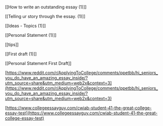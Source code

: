 [[How to write an outstanding essay (1)]]

[[Telling ur story through the essay. (1)]]

[[Ideas - Topics (1)]]

[[Personal Statement (1)]]

[[tips]]

[[First draft (1)]]

[[Personal Statement First Draft]]

[https://www.reddit.com/r/ApplyingToCollege/comments/ppetbb/hi_seniors_you_do_have_an_amazing_essay_inside/?utm_source=share&utm_medium=web2x&context=3](https://www.reddit.com/r/ApplyingToCollege/comments/ppetbb/hi_seniors_you_do_have_an_amazing_essay_inside/?utm_source=share&utm_medium=web2x&context=3)

[https://www.collegeessayguy.com/cwiab-student-41-the-great-college-essay-test](https://www.collegeessayguy.com/cwiab-student-41-the-great-college-essay-test)
